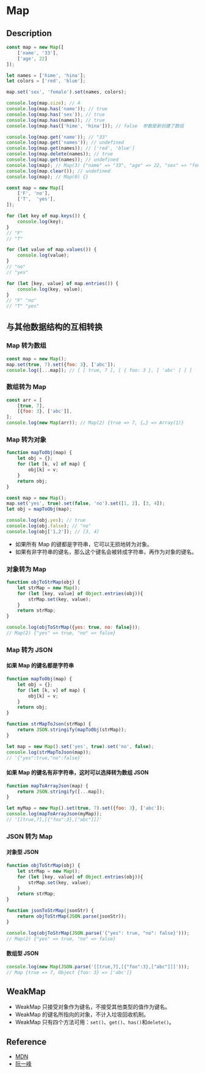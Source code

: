 # Map


## Description
```js
const map = new Map([
    ['name', '33'],
    ['age', 22]
]);

let names = ['hime', 'hina'];
let colors = ['red', 'blue'];

map.set('sex', 'female').set(names, colors);

console.log(map.size); // 4
console.log(map.has('name')); // true
console.log(map.has('sex')); // true
console.log(map.has(names)); // true
console.log(map.has(['hime', 'hina'])); // false  参数是新创建了数组

console.log(map.get('name')); // "33"
console.log(map.get('names')); // undefined
console.log(map.get(names)); // ['red', 'blue']
console.log(map.delete(names)); // true
console.log(map.get(names)); // undefined
console.log(map); // Map(3) {"name" => "33", "age" => 22, "sex" => "female"}
console.log(map.clear()); // undefined
console.log(map); // Map(0) {}
```

```js
const map = new Map([
    ['F', 'no'],
    ['T',  'yes'],
]);

for (let key of map.keys()) {
    console.log(key);
}
// "F"
// "T"

for (let value of map.values()) {
    console.log(value);
}
// "no"
// "yes"

for (let [key, value] of map.entries()) {
    console.log(key, value);
}
// "F" "no"
// "T" "yes"
```


## 与其他数据结构的互相转换
### Map 转为数组
```js
const map = new Map();
map.set(true, 7).set({foo: 3}, ['abc']);
console.log([...map]); // [ [ true, 7 ], [ { foo: 3 }, [ 'abc' ] ] ]
```

### 数组转为 Map
```js
const arr = [
    [true, 7],
    [{foo: 3}, ['abc']],
];
console.log(new Map(arr)); // Map(2) {true => 7, {…} => Array(1)}
```

### Map 转为对象
```js
function mapToObj(map) {
    let obj = {};
    for (let [k, v] of map) {
        obj[k] = v;
    }
    return obj;
}

const map = new Map();
map.set('yes', true).set(false, 'no').set([1, 2], [3, 4]);
let obj = mapToObj(map);

console.log(obj.yes); // true
console.log(obj.false); // "no"
console.log(obj['1,2']); // [3, 4]
```
* 如果所有 Map 的键都是字符串，它可以无损地转为对象。
* 如果有非字符串的键名，那么这个键名会被转成字符串，再作为对象的键名。

### 对象转为 Map
```js
function objToStrMap(obj) {
    let strMap = new Map();
    for (let [key, value] of Object.entries(obj)){
        strMap.set(key, value);
    }
    return strMap;
}

console.log(objToStrMap({yes: true, no: false}));
// Map(2) {"yes" => true, "no" => false}
```

### Map 转为 JSON
#### 如果 Map 的键名都是字符串
```js
function mapToObj(map) {
    let obj = {};
    for (let [k, v] of map) {
        obj[k] = v;
    }
    return obj;
}

function strMapToJson(strMap) {
    return JSON.stringify(mapToObj(strMap));
}

let map = new Map().set('yes', true).set('no', false);
console.log(strMapToJson(map));
// '{"yes":true,"no":false}'
```

#### 如果 Map 的键名有非字符串，这时可以选择转为数组 JSON
```js
function mapToArrayJson(map) {
    return JSON.stringify([...map]);
}

let myMap = new Map().set(true, 7).set({foo: 3}, ['abc']);
console.log(mapToArrayJson(myMap));
// '[[true,7],[{"foo":3},["abc"]]]'
```

### JSON 转为 Map
#### 对象型 JSON
```js
function objToStrMap(obj) {
    let strMap = new Map();
    for (let [key, value] of Object.entries(obj)){
        strMap.set(key, value);
    }
    return strMap;
}

function jsonToStrMap(jsonStr) {
    return objToStrMap(JSON.parse(jsonStr));
}

console.log(objToStrMap(JSON.parse('{"yes": true, "no": false}')));
// Map(2) {"yes" => true, "no" => false}
```

#### 数组型 JSON
```js
console.log(new Map(JSON.parse('[[true,7],[{"foo":3},["abc"]]]')));
// Map {true => 7, Object {foo: 3} => ['abc']}
```


## WeakMap
* WeakMap 只接受对象作为键名，不接受其他类型的值作为键名。
* WeakMap 的键名所指向的对象，不计入垃圾回收机制。
* WeakMap 只有四个方法可用：`set()`、`get()`、`has()`和`delete()`。


## Reference
* [MDN](https://developer.mozilla.org/en-US/docs/Web/JavaScript/Reference/Global_Objects/Map)
* [阮一峰](http://es6.ruanyifeng.com/#docs/set-map)
